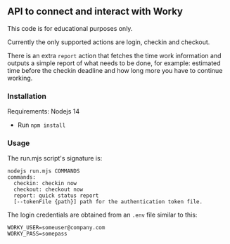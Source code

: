 ## API to connect and interact with Worky

This code is for educational purposes only.

Currently the only supported actions are login, checkin and checkout.

There is an extra `report` action that fetches the time work information and outputs a simple report of what needs to be done, for example: estimated time before the checkin deadline and how long more you have to continue working.

### Installation

Requirements: Nodejs 14

- Run `npm install`

### Usage

The run.mjs script's signature is:

```
nodejs run.mjs COMMANDS
commands:
  checkin: checkin now
  checkout: checkout now
  report: quick status report
  [--tokenFile {path}] path for the authentication token file.
```

The login credentials are obtained from an `.env` file similar to this:
```
WORKY_USER=someuser@company.com
WORKY_PASS=somepass
```

